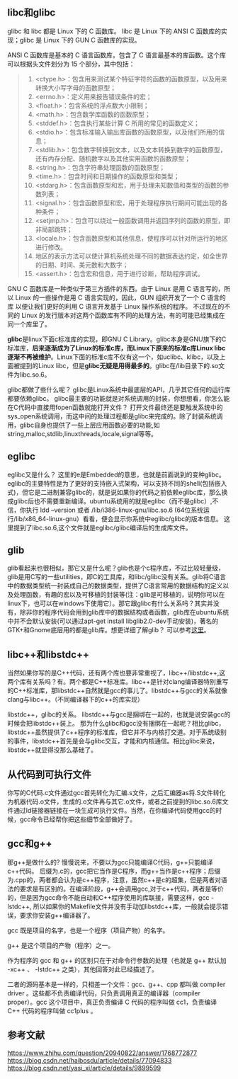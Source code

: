 ## libc和glibc ##

glibc 和 libc 都是 Linux 下的 C 函数库。 
libc 是 Linux 下的 ANSI C 函数库的实现；glibc 是 Linux 下的 GUN C 函数库的实现。 

ANSI C 函数库是基本的 C 语言函数库，包含了 C 语言最基本的库函数。这个库可以根据头文件划分为 15 个部分，其中包括：

> 1. <ctype.h>：包含用来测试某个特征字符的函数的函数原型，以及用来转换大小写字母的函数原型；
> 2. <errno.h>：定义用来报告错误条件的宏；
> 3. <float.h>：包含系统的浮点数大小限制；
> 4. <math.h>：包含数学库函数的函数原型；
> 5. <stddef.h>：包含执行某些计算 C 所用的常见的函数定义；
> 6. <stdio.h>：包含标准输入输出库函数的函数原型，以及他们所用的信息；
> 7. <stdlib.h>：包含数字转换到文本，以及文本转换到数字的函数原型，还有内存分配、随机数字以及其他实用函数的函数原型；
> 8. <string.h>：包含字符串处理函数的函数原型；
> 9. <time.h>：包含时间和日期操作的函数原型和类型；
> 10. <stdarg.h>：包含函数原型和宏，用于处理未知数值和类型的函数的参数列表；
> 11. <signal.h>：包含函数原型和宏，用于处理程序执行期间可能出现的各种条件；
> 12. <setjmp.h>：包含可以绕过一般函数调用并返回序列的函数的原型，即非局部跳转；
> 13. <locale.h>：包含函数原型和其他信息，使程序可以针对所运行的地区进行修改。
> 14. 地区的表示方法可以使计算机系统处理不同的数据表达约定，如全世界的日期、时间、美元数和大数字；
> 15. <assert.h>：包含宏和信息，用于进行诊断，帮助程序调试。

GNU C 函数库是一种类似于第三方插件的东西。由于 Linux 是用 C 语言写的，所以 Linux 的一些操作是用 C 语言实现的，因此，GUN 组织开发了一个 C 语言的库  以便让我们更好的利用 C 语言开发基于 Linux 操作系统的程序。 不过现在的不同的 Linux 的发行版本对这两个函数库有不同的处理方法，有的可能已经集成在同一个库里了。 

**glibc**是linux下面c标准库的实现，即GNU C Library。glibc本身是GNU旗下的C标准库，**后来逐渐成为了Linux的标准c库，而Linux下原来的标准c库Linux libc逐渐不再被维护**。Linux下面的标准c库不仅有这一个，如uclibc、klibc，以及上面被提到的Linux libc，但是**glibc无疑是用得最多的**。glibc在/lib目录下的.so文件为libc.so.6。

glibc都做了些什么呢？ glibc是Linux系统中最底层的API，几乎其它任何的运行库都要依赖glibc。 glibc最主要的功能就是对系统调用的封装，你想想看，你怎么能在C代码中直接用fopen函数就能打开文件？ 打开文件最终还是要触发系统中的sys_open系统调用，而这中间的处理过程都是glibc来完成的。除了封装系统调用，glibc自身也提供了一些上层应用函数必要的功能,如string,malloc,stdlib,linuxthreads,locale,signal等等。

## eglibc ##

eglibc又是什么？ 这里的e是Embedded的意思，也就是前面说到的变种glibc。eglibc的主要特性是为了更好的支持嵌入式架构，可以支持不同的shell(包括嵌入式)，但它是二进制兼容glibc的，就是说如果你的代码之前依赖eglibc库，那么换成glibc后也不需要重新编译。ubuntu系统用的就是eglibc（而不是glibc）,不信，你执行 ldd –version 或者 /lib/i386-linux-gnu/libc.so.6
(64位系统运行/lib/x86_64-linux-gnu）看看，便会显示你系统中eglibc/glibc的版本信息。 这里提到了libc.so.6,这个文件就是eglibc/glibc编译后的生成库文件。

## glib ##

glib看起来也很相似，那它又是什么呢？glib也是个c程序库，不过比较轻量级，glib是用C写的一些utilities，即C的工具库，和libc/glibc没有关系。glib将C语言中的数据类型统一封装成自己的数据类型，提供了C语言常用的数据结构的定义以及处理函数，有趣的宏以及可移植的封装等(注：glib是可移植的，说明你可以在linux下，也可以在windows下使用它）。那它跟glibc有什么关系吗？其实并没有，除非你的程序代码会用到glib库中的数据结构或者函数，glib库在ubuntu系统中并不会默认安装(可以通过apt-get install libglib2.0-dev手动安装)，著名的GTK+和Gnome底层用的都是glib库。想更详细了解glib？ 可以参考[这里](https://developer.gnome.org/glib/)。



## libc++和libstdc++ ##

当然如果你写的是C++代码，还有两个库也要非常重视了，libc++/libstdc++,这两个库有关系吗？有。两个都是C++标准库。libc++是针对clang编译器特别重写的C++标准库，那libstdc++自然就是gcc的事儿了。libstdc++与gcc的关系就像clang与libc++。（不同编译器下的c++的库实现）

libstdc++，glibc的关系。 libstdc++与gcc是捆绑在一起的，也就是说安装gcc的时候会把libstdc++装上。 那为什么glibc和gcc没有捆绑在一起呢？相比glibc，libstdc++虽然提供了c++程序的标准库，但它并不与内核打交道。对于系统级别的事件，libstdc++首先是会与glibc交互，才能和内核通信。相比glibc来说，libstdc++就显得没那么基础了。

## 从代码到可执行文件 ##

你写的C代码.c文件通过gcc首先转化为汇编.s文件，之后汇编器as将.S文件转化为机器代码.o文件，生成的.o文件再与其它.o文件，或者之前提到的libc.so.6库文件通过ld链接器链接在一块生成可执行文件。当然，在你编译代码使用gcc的时候，gcc命令已经帮你把这些细节全部做好了。

## gcc和g++ ##

那g++是做什么的? 慢慢说来，不要以为gcc只能编译C代码，g++只能编译c++代码。 后缀为.c的，gcc把它当作是C程序，而g++当作是c++程序；后缀为.cpp的，两者都会认为是c++程序，注意，虽然c++是c的超集，但是两者对语法的要求是有区别的。在编译阶段，g++会调用gcc,对于c++代码，两者是等价的，但是因为gcc命令不能自动和C++程序使用的库联接，需要这样，gcc -lstdc++, 所以如果你的Makefile文件并没有手动加libstdc++库，一般就会提示错误，要求你安装g++编译器了。

gcc 既是项目的名字，也是一个程序（项目产物）的名字。

g++ 是这个项目的产物（程序）之一。

作为程序的 gcc 和 g++ 的区别只在于对命令行参数的处理（也就是 g++ 默认加 -xc++ 、 -lstdc++ 之类），其他回答对此已经描述了。

二者的源码基本是一样的，只相差一个文件：gcc、g++、cpp 都叫做 compiler driver 。这些都不负责编译代码，只负责调用真正的编译器（compiler proper）。gcc 这个项目中，真正负责编译 C 代码的程序叫做 cc1，负责编译 C++ 代码的程序叫做 cc1plus 。



## 参考文献 ##

https://www.zhihu.com/question/20940822/answer/1768772877
https://blog.csdn.net/haibosdu/article/details/77094833 
https://blog.csdn.net/yasi_xi/article/details/9899599